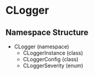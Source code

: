 # CLogger

## Namespace Structure

- CLogger (namespace)
  - CLoggerInstance (class)
  - CLoggerConfig (class)
  - CLoggerSeverity (enum)
